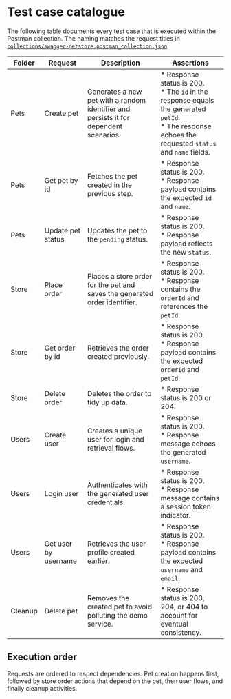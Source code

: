 # Test case catalogue

The following table documents every test case that is executed within the Postman collection. The naming matches the request titles in [`collections/swagger-petstore.postman_collection.json`](../collections/swagger-petstore.postman_collection.json).

| Folder | Request | Description | Assertions |
| --- | --- | --- | --- |
| Pets | Create pet | Generates a new pet with a random identifier and persists it for dependent scenarios. | * Response status is 200.<br>* The `id` in the response equals the generated `petId`.<br>* The response echoes the requested `status` and `name` fields. |
| Pets | Get pet by id | Fetches the pet created in the previous step. | * Response status is 200.<br>* Response payload contains the expected `id` and `name`. |
| Pets | Update pet status | Updates the pet to the `pending` status. | * Response status is 200.<br>* Response payload reflects the new `status`. |
| Store | Place order | Places a store order for the pet and saves the generated order identifier. | * Response status is 200.<br>* Response contains the `orderId` and references the `petId`. |
| Store | Get order by id | Retrieves the order created previously. | * Response status is 200.<br>* Response payload contains the expected `orderId` and `petId`. |
| Store | Delete order | Deletes the order to tidy up data. | * Response status is 200 or 204. |
| Users | Create user | Creates a unique user for login and retrieval flows. | * Response status is 200.<br>* Response message echoes the generated `username`. |
| Users | Login user | Authenticates with the generated user credentials. | * Response status is 200.<br>* Response message contains a session token indicator. |
| Users | Get user by username | Retrieves the user profile created earlier. | * Response status is 200.<br>* Response payload contains the expected `username` and `email`. |
| Cleanup | Delete pet | Removes the created pet to avoid polluting the demo service. | * Response status is 200, 204, or 404 to account for eventual consistency. |

## Execution order

Requests are ordered to respect dependencies. Pet creation happens first, followed by store order actions that depend on the pet, then user flows, and finally cleanup activities.
